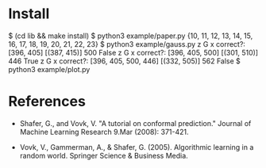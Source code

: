 # Install

   $ (cd lib && make install)
   $ python3 example/paper.py
   {10, 11, 12, 13, 14, 15, 16, 17, 18, 19, 20, 21, 22, 23}
   $ python3 example/gauss.py
   z G x correct?: [396, 405] [(387, 415)] 500 False
   z G x correct?: [396, 405, 500] [(301, 510)] 446 True
   z G x correct?: [396, 405, 500, 446] [(332, 505)] 562 False
   $ python3 example/plot.py

# References

- Shafer, G., and Vovk, V. "A tutorial on conformal prediction."
  Journal of Machine Learning Research 9.Mar (2008): 371-421.

- Vovk, V., Gammerman, A., & Shafer, G. (2005). Algorithmic learning
  in a random world. Springer Science & Business Media.
